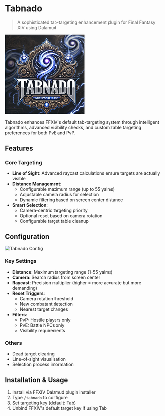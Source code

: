 # Tabnado

> A sophisticated tab-targeting enhancement plugin for Final Fantasy XIV using Dalamud

![Tabnado Icon](https://raw.githubusercontent.com/Paparogue/Tabnado/2579f4200a6ba0e60bd12eb6acd31be341e08490/tabnado.png)

Tabnado enhances FFXIV's default tab-targeting system through intelligent algorithms, advanced visibility checks, and customizable targeting preferences for both PvE and PvP.

## Features

### Core Targeting
- **Line of Sight**: Advanced raycast calculations ensure targets are actually visible
- **Distance Management**: 
  - Configurable maximum range (up to 55 yalms)
  - Adjustable camera radius for selection
  - Dynamic filtering based on screen center distance
- **Smart Selection**:
  - Camera-centric targeting priority
  - Optional reset based on camera rotation
  - Configurable target table cleanup

## Configuration

![Tabnado Config](https://raw.github.com/Paparogue/Tabnado/f015b95d9023a7109a9a20c5ec14edcb1245ef82/tabnado_1.2.5.png)

### Key Settings
- **Distance**: Maximum targeting range (1-55 yalms)
- **Camera**: Search radius from screen center
- **Raycast**: Precision multiplier (higher = more accurate but more demanding)
- **Reset Triggers**:
  - Camera rotation threshold
  - New combatant detection
  - Nearest target changes
- **Filters**:
  - PvP: Hostile players only
  - PvE: Battle NPCs only
  - Visibility requirements

### Others
- Dead target clearing
- Line-of-sight visualization
- Selection process information

## Installation & Usage

1. Install via FFXIV Dalamud plugin installer
2. Type `/tabnado` to configure
3. Set targeting key (default: Tab)
4. Unbind FFXIV's default target key if using Tab

